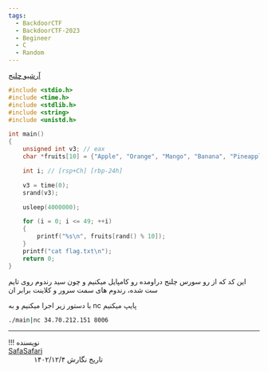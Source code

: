```yaml
---
tags:
  - BackdoorCTF
  - BackdoorCTF-2023
  - Begineer
  - C
  - Random
---
```


[آرشیو چلنج](https://github.com/sajjadium/ctf-archives/tree/main/ctfs/BackdoorCTF/2023/misc/Fruit_Basket)

```c linenums="1"
#include <stdio.h>
#include <time.h>
#include <stdlib.h>
#include <string>
#include <unistd.h>

int main()
{
    unsigned int v3; // eax
    char *fruits[10] = {"Apple", "Orange", "Mango", "Banana", "Pineapple", "Watermelon", "Guava", "Kiwi", "Strawberry", "Peach"};

    int i; // [rsp+Ch] [rbp-24h]

    v3 = time(0);
    srand(v3);

    usleep(4000000);

    for (i = 0; i <= 49; ++i)
    {
        printf("%s\n", fruits[rand() % 10]);
    }
    printf("cat flag.txt\n");
    return 0;
}
```
این کد که از رو سورس چلنج دراومده رو کامپایل میکنیم و چون سید رندوم روی تایم ست شده، رندوم های سمت سرور و کلاینت برابر ان

با دستور زیر اجرا میکنیم و به nc پایپ میکنیم
```bash
./main|nc 34.70.212.151 8006
```
---
!!! نویسنده
    [SafaSafari](https://twitter.com/SafaSafari3)$~~~~~~~~~~~~~~~~~~~~~~~~~~~~~~~~~~~~~~~~~~~~~~~~~~~~~~~~~~~~~~~~~~~~~~~~~~~~~~~~~~~~~~~~~~~~~~~~~~~~~~~~~~~~~~~~~~~~~~~~~~~$تاریخ نگارش ۱۴۰۲/۱۲/۴